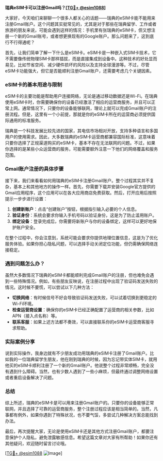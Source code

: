 **瑞典eSIM卡可以注册Gmail吗？[[TG💪+ @esim1088](https://t.me/s/esim1088)]**

大家好，今天咱们来聊聊一个很多人都关心的话题——瑞典的eSIM卡能不能用来注册Gmail账户。这个问题其实挺常见的，尤其是对于那些在瑞典留学、工作或者旅游的朋友来说，可能会遇到这样的情况：手机里有张瑞典的eSIM卡，但又想注册一个新的Gmail账号，或者想更换现有的Google账户。那么问题来了，这到底行不行得通呢？

首先，让我们简单了解一下什么是eSIM卡。eSIM卡是一种嵌入式SIM卡技术，它不需要像传统物理SIM卡那样插拔，而是直接集成到设备中。这种技术的好处显而易见，比如节省空间、减少硬件损坏的风险以及支持全球漫游等。不过，尽管eSIM卡功能强大，但它是否能顺利注册Gmail账户，还需要考虑几个关键因素。

### eSIM卡的基本用途与限制

eSIM卡的主要功能是帮助用户连接网络，无论是通过移动数据还是Wi-Fi。在瑞典使用eSIM卡时，你需要确保你的设备已经激活了相应的运营商服务，并且可以正常上网。通常情况下，只要你的设备能够联网，理论上就可以完成Gmail账户的注册流程。但是，这里有一个小前提，那就是你的eSIM卡所在的运营商必须提供国际通用的标准服务。

瑞典是一个科技发展比较先进的国家，其电信市场相对开放，支持多种语言和多国用户的使用需求。因此，大多数瑞典的eSIM卡运营商都兼容国际标准，这意味着只要你选择了正规渠道购买的eSIM卡，基本不存在无法联网的问题。不过，如果你选择的是某些小众运营商的服务，可能需要额外注意一下他们的网络覆盖和服务范围。

### Gmail账户注册的具体步骤

接下来，我们来看看如何用瑞典的eSIM卡注册Gmail账户。整个过程其实并不复杂，基本上和其他地方的操作一样。首先，你需要下载并安装Google官方提供的Gmail应用程序，这个应用可以在各大应用商店免费获取。然后，打开应用后按照提示一步步进行设置：

1. **创建新账户**：点击“创建账户”按钮，根据指引输入必要的个人信息。
2. **验证身份**：系统会要求你输入手机号码以验证身份，这是为了防止滥用账户。
3. **绑定设备**：登录完成后，你需要将新账户与你的设备绑定，这样可以更好地保护账户安全。

在整个过程中，你会注意到，系统可能会要求你提供地理位置信息，这是为了优化服务体验。如果你担心隐私问题，可以选择手动关闭定位功能，但仍需确保网络连接稳定。

### 遇到问题怎么办？

虽然大多数情况下瑞典的eSIM卡都能顺利完成Gmail账户的注册，但也难免会遇到一些特殊情况。例如，有些朋友反映说，在注册过程中出现了验证码发送失败的情况。这时候不要慌，可以尝试以下几种方法：

- **切换网络**：有时候信号不好会导致验证码发送失败，可以试着切换到更稳定的Wi-Fi环境。
- **检查运营商设置**：确保你的eSIM卡已经正确配置了运营商的相关参数，比如APN（接入点名称）等。
- **联系客服**：如果上述方法都不奏效，可以直接联系你的eSIM卡运营商客服寻求帮助。

### 实际案例分享

说到实际操作，我身边就有不少朋友成功用瑞典的eSIM卡注册了Gmail账户。比如我的一位瑞典留学生朋友，他在刚到瑞典的时候，因为忘记带实体SIM卡，就用他买的eSIM卡顺利注册了一个新的Gmail账户。他说整个过程非常顺畅，完全没有遇到什么障碍。当然，也有少数人遇到了一些小麻烦，但最终通过调整网络设置或者重启设备解决了问题。

### 总结

综上所述，瑞典的eSIM卡是可以用来注册Gmail账户的。只要你的设备能够正常联网，并且选择了可靠的运营商服务，整个注册过程应该是相当简单的。当然，凡事都有例外，如果你遇到了特殊状况，也不要气馁，多尝试几种解决方案总能找到办法。

最后，再次提醒大家，无论是使用eSIM卡还是其他方式注册Gmail账户，都要注意保护个人隐私，避免泄露敏感信息。希望这篇文章对大家有所帮助！如果你还有其他疑问，欢迎随时留言讨论哦。

[[TG💪+ @esim1088](https://t.me/s/esim1088) ![Image](https://i.postimg.cc/4NQfJmqS/Snipaste-2025-05-13-00-14-12.png)]